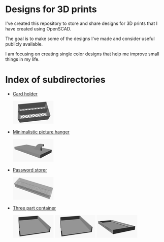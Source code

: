 # Designs for 3D prints 

I've created this repository to store and share designs for 3D prints that I have created using OpenSCAD.

The goal is to make some of the designs I've made and consider useful publicly available.

I am focusing on creating single color designs that help me improve small things in my life.

# Index of subdirectories

* [Card holder](card-holder/)

    <img src="./card-holder/card-holder.png" width="128" height="72" />

* [Minimalistic picture hanger](minimal-picture-hanger/)

    <img src="./minimal-picture-hanger/minimal-picture-hanger.png" width="128" height="72" />

* [Password storer](password-storer/)

    <img src="./password-storer/password-storer.png" width="128" height="72" />

* [Three part container](three-part-container/)

    <img src="./three-part-container/three-part-container-back.png" width="128" height="72" />
    <img src="./three-part-container/three-part-container-front.png" width="128" height="72" />
    <img src="./three-part-container/three-part-container-lid.png" width="128" height="72" />
